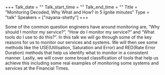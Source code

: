 +++
Talk_date = ""
Talk_start_time = ""
Talk_end_time = ""
Title = "Monitoring Decoded, Why What and How? in 5 Ignite minutes"
Type = "talk"
Speakers = ["nayana-shetty"]
+++

Some of the common question engineers have around monitoring are, “Why should
I monitor my service?”, “How do I monitor my service?” and “What tools do I use
to do this?”. In this talk we will go through some of the key reasons for us to
monitor our services and systems. We will then see some methods like the
USE(Utilisation, Saturation and Error) and RED(Rate Error Duration) methods
that help us identify what to monitor in a consistent manner. Lastly, we will
cover some broad classification of tools that help us achieve this including
some real examples of monitoring some systems and services at the Financial
Times.
